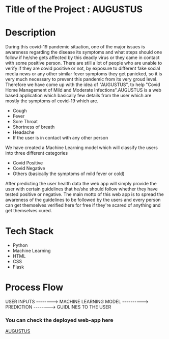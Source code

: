# Title of the Project : AUGUSTUS
# Description
During this covid-19 pandemic situation, one of the major issues is awareness regarding the disease its symptoms and what steps should one follow if he/she gets affected by this deadly virus or they came in contact with some positive person. There are still a lot of people who are unable to verify if they are covid positive or not, by exposure to different fake social media news or any other similar fever symptoms they get panicked, so it is very much necessary to prevent this pandemic from its very groud level. Therefore we have 
come up with the idea of "AUGUSTUS", to help "Covid Home Management of Mild and Moderate Infections".AUGUSTUS is a web based application which basically few details from the user which are 
mostly the symptoms of covid-19 which are.
* Cough
* Fever
* Sore Throat
* Shortness of breath
* Headache
* If the user is in contact with any other person

We have created a Machine Learning model which will classify the users into three different categories 
* Covid Positive
* Covid Negative
* Others (basically the symptoms of mild fever or cold)

After predicting the user health data the web app will simply provide the user with certain guidelines that he/she should follow whether they have tested positive or negative.
The main motto of this web app is to spread the awareness of the guidelines to be followed by the users and every person can get themselves verified here for free if they're scared of anything 
and get themselves cured.

# Tech Stack
* Python
* Machine Learning
* HTML
* CSS
* Flask

# Process Flow
USER INPUTS --------> MACHINE LEARNING MODEL ----------> PREDICTION --------> GUIDLINES TO THE USER

### You can check the deployed web-app here

<a href="augustus-webapp.herokuapp.com">AUGUSTUS</a>
